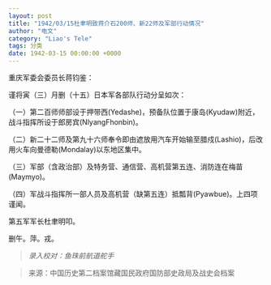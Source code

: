 ```yaml
---
layout: post
title: "1942/03/15杜聿明致蒋介石200师、新22师及军部行动情况"
author: "电文"
category: "Liao's Tele"
tags: 分类
date: 1942-03-15 00:00:00 +0000
---
```


重庆军委会委员长蒋钧鉴：

谨将寅（三）月删（十五）日本军各部队行动分呈如次：

（一）第二百师师部设于押带西(Yedashe)，预备队位置于康岛(Kyudaw)附近，战斗指挥所设于郎房宾(NlyangFhonbin)。

（二）新二十二师及第九十六师奉令即由遮放用汽车开始输至腊戍(Lashio)，后改用火车向曼德勒(Mondalay)以东地区集中。

（三）军部（含政治部）及特务营、通信营、高机营第五连、消防连在梅苗(Maymyo)。

（四）军战斗指挥所一部人员及高机营（缺第五连）抵瓢背(Pyawbue)。上四项谨闻。

第五军军长杜聿明叩。

删午。萍。戎。

>*录入校对：鱼珠前航道舵手*

> 来源：中国历史第二档案馆藏国民政府国防部史政局及战史会档案